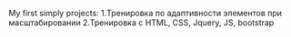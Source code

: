 My first simply projects:
1.Тренировка по адаптивности элементов при масштабировании
2.Тренировка с HTML, CSS, Jquery, JS, bootstrap
